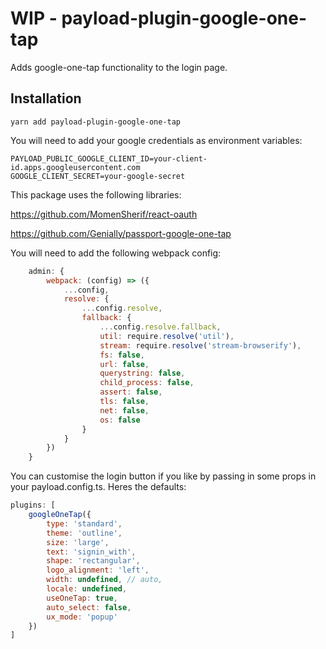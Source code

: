 # WIP - payload-plugin-google-one-tap

Adds google-one-tap functionality to the login page.

## Installation

```
yarn add payload-plugin-google-one-tap
```

You will need to add your google credentials as environment variables:
```dotenv
PAYLOAD_PUBLIC_GOOGLE_CLIENT_ID=your-client-id.apps.googleusercontent.com
GOOGLE_CLIENT_SECRET=your-google-secret
```

This package uses the following libraries:

https://github.com/MomenSherif/react-oauth

https://github.com/Genially/passport-google-one-tap

You will need to add the following webpack config:

```js
    admin: {
		webpack: (config) => ({
			...config,
			resolve: {
				...config.resolve,
				fallback: {
					...config.resolve.fallback,
					util: require.resolve('util'),
					stream: require.resolve('stream-browserify'),
					fs: false,
					url: false,
					querystring: false,
					child_process: false,
					assert: false,
					tls: false,
					net: false,
					os: false
				}
			}
		})
	}
```

You can customise the login button if you like by passing in some props in your payload.config.ts. Heres the defaults:

```js
plugins: [
	googleOneTap({
		type: 'standard',
		theme: 'outline',
		size: 'large',
		text: 'signin_with',
		shape: 'rectangular',
		logo_alignment: 'left',
		width: undefined, // auto,
		locale: undefined,
		useOneTap: true,
		auto_select: false,
		ux_mode: 'popup'
	})
]
```

